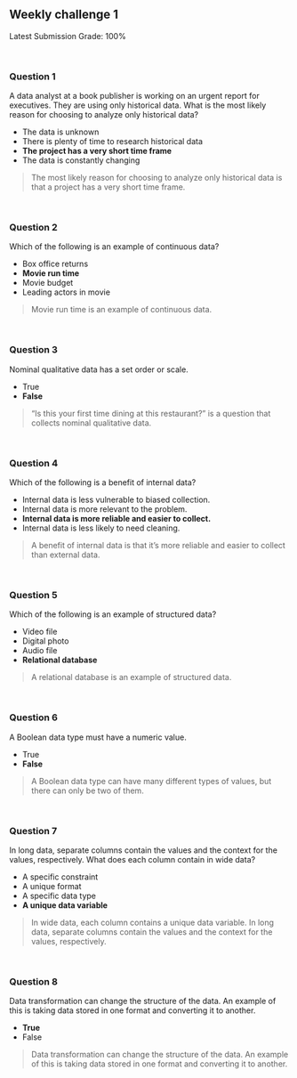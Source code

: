 ## Weekly challenge 1

Latest Submission Grade: 100%

&nbsp;

### Question 1

A data analyst at a book publisher is working on an urgent report for executives. They are using only historical data. What is the most likely reason for choosing to analyze only historical data?


* The data is unknown
* There is plenty of time to research historical data
* **The project has a very short time frame**
* The data is constantly changing

> The most likely reason for choosing to analyze only historical data is that a project has a very short time frame.

&nbsp;

### Question 2

Which of the following is an example of continuous data?

* Box office returns
* **Movie run time**
* Movie budget
* Leading actors in movie

> Movie run time is an example of continuous data. 

&nbsp;

### Question 3

Nominal qualitative data has a set order or scale.

* True
* **False**
  
> “Is this your first time dining at this restaurant?” is a question that collects nominal qualitative data.

&nbsp;

### Question 4

Which of the following is a benefit of internal data?

* Internal data is less vulnerable to biased collection.
* Internal data is more relevant to the problem. 
* **Internal data is more reliable and easier to collect.**
* Internal data is less likely to need cleaning. 

> A benefit of internal data is that it’s more reliable and easier to collect than external data. 

&nbsp;

### Question 5

Which of the following is an example of structured data?
  
* Video file
* Digital photo
* Audio file
* **Relational database**

> A relational database is an example of structured data.

&nbsp;

### Question 6

A Boolean data type must have a numeric value.

* True
* **False**

> A Boolean data type can have many different types of values, but there can only be two of them.

&nbsp;

### Question 7

In long data, separate columns contain the values and the context for the values, respectively. What does each column contain in wide data?

* A specific constraint
* A unique format
* A specific data type
* **A unique data variable**

> In wide data, each column contains a unique data variable. In long data, separate columns contain the values and the context for the values, respectively. 

&nbsp;

### Question 8

Data transformation can change the structure of the data. An example of this is taking data stored in one format and converting it to another.

* **True**
* False

> Data transformation can change the structure of the data. An example of this is taking data stored in one format and converting it to another.
